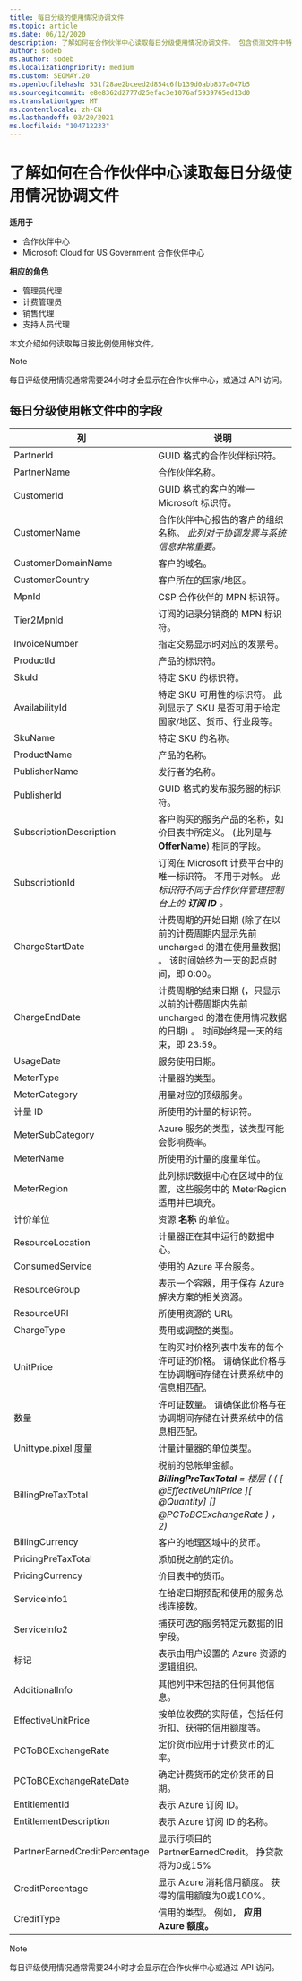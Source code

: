 ```yaml
---
title: 每日分级的使用情况协调文件
ms.topic: article
ms.date: 06/12/2020
description: 了解如何在合作伙伴中心读取每日分级使用情况协调文件。 包含侦测文件中特定字段的说明。
author: sodeb
ms.author: sodeb
ms.localizationpriority: medium
ms.custom: SEOMAY.20
ms.openlocfilehash: 531f28ae2bceed2d854c6fb139d0abb837a047b5
ms.sourcegitcommit: e8e8362d2777d25efac3e1076af5939765ed13d0
ms.translationtype: MT
ms.contentlocale: zh-CN
ms.lasthandoff: 03/20/2021
ms.locfileid: "104712233"
---
```

# <a name="learn-how-to-read-daily-rated-usage-reconciliation-files-in-partner-center"></a>了解如何在合作伙伴中心读取每日分级使用情况协调文件

**适用于**

- 合作伙伴中心
- Microsoft Cloud for US Government 合作伙伴中心

**相应的角色**

- 管理员代理
- 计费管理员
- 销售代理
- 支持人员代理

本文介绍如何读取每日按比例使用帐文件。

>[!NOTE]
>每日评级使用情况通常需要24小时才会显示在合作伙伴中心，或通过 API 访问。

## <a name="fields-in-daily-rated-usage-reconciliation-files"></a>每日分级使用帐文件中的字段

| 列 | 说明 |
| ------ | ----------- |
| PartnerId | GUID 格式的合作伙伴标识符。 |
| PartnerName | 合作伙伴名称。 |
| CustomerId | GUID 格式的客户的唯一 Microsoft 标识符。 |
| CustomerName | 合作伙伴中心报告的客户的组织名称。 *此列对于协调发票与系统信息非常重要。* |
| CustomerDomainName | 客户的域名。 |
| CustomerCountry | 客户所在的国家/地区。 |
| MpnId | CSP 合作伙伴的 MPN 标识符。 |
| Tier2MpnId | 订阅的记录分销商的 MPN 标识符。 |
| InvoiceNumber | 指定交易显示时对应的发票号。 |
| ProductId | 产品的标识符。 |
| SkuId | 特定 SKU 的标识符。 |
| AvailabilityId | 特定 SKU 可用性的标识符。 此列显示了 SKU 是否可用于给定国家/地区、货币、行业段等。 |
| SkuName | 特定 SKU 的名称。 |
| ProductName | 产品的名称。 |
| PublisherName | 发行者的名称。 |
| PublisherId | GUID 格式的发布服务器的标识符。 |
| SubscriptionDescription | 客户购买的服务产品的名称，如价目表中所定义。  (此列是与 **OfferName**) 相同的字段。 |
| SubscriptionId | 订阅在 Microsoft 计费平台中的唯一标识符。 不用于对帐。 *此标识符不同于合作伙伴管理控制台上的 **订阅 ID** 。* |
| ChargeStartDate | 计费周期的开始日期 (除了在以前的计费周期内显示先前 uncharged 的潜在使用量数据) 。 该时间始终为一天的起点时间，即 0:00。 |
| ChargeEndDate | 计费周期的结束日期 (，只显示以前的计费周期内先前 uncharged 的潜在使用情况数据的日期) 。 时间始终是一天的结束，即 23:59。 |
| UsageDate | 服务使用日期。 |
| MeterType | 计量器的类型。 |
| MeterCategory | 用量对应的顶级服务。 |
| 计量 ID | 所使用的计量的标识符。 |
| MeterSubCategory | Azure 服务的类型，该类型可能会影响费率。 |
| MeterName | 所使用的计量的度量单位。 |
| MeterRegion | 此列标识数据中心在区域中的位置，这些服务中的 MeterRegion 适用并已填充。 |
| 计价单位 | 资源 **名称** 的单位。 |
| ResourceLocation | 计量器正在其中运行的数据中心。 |
| ConsumedService | 使用的 Azure 平台服务。 |
| ResourceGroup | 表示一个容器，用于保存 Azure 解决方案的相关资源。 |
| ResourceURI | 所使用资源的 URI。 |
| ChargeType | 费用或调整的类型。  |
| UnitPrice | 在购买时价格列表中发布的每个许可证的价格。 请确保此价格与在协调期间存储在计费系统中的信息相匹配。 |
| 数量 | 许可证数量。 请确保此价格与在协调期间存储在计费系统中的信息相匹配。 |
| Unittype.pixel 度量 | 计量计量器的单位类型。  |
| BillingPreTaxTotal | 税前的总帐单金额。<br/> _**BillingPreTaxTotal** = 楼层 ( ( [ @EffectiveUnitPrice ]*[ @Quantity*] [] @PCToBCExchangeRate ) ，2)_ |
| BillingCurrency | 客户的地理区域中的货币。 |
| PricingPreTaxTotal | 添加税之前的定价。 |
| PricingCurrency | 价目表中的货币。 |
| ServiceInfo1 | 在给定日期预配和使用的服务总线连接数。 |
| ServiceInfo2 | 捕获可选的服务特定元数据的旧字段。 |
| 标记 | 表示由用户设置的 Azure 资源的逻辑组织。 |
| AdditionalInfo | 其他列中未包括的任何其他信息。 |
| EffectiveUnitPrice | 按单位收费的实际值，包括任何折扣、获得的信用额度等。 |
| PCToBCExchangeRate | 定价货币应用于计费货币的汇率。 |
| PCToBCExchangeRateDate | 确定计费货币的定价货币的日期。 |
| EntitlementId | 表示 Azure 订阅 ID。 |
| EntitlementDescription | 表示 Azure 订阅 ID 的名称。 |
| PartnerEarnedCreditPercentage | 显示行项目的 PartnerEarnedCredit。 挣贷款将为0或15% |
| CreditPercentage | 显示 Azure 消耗信用额度。 获得的信用额度为0或100%。 |
| CreditType | 信用的类型。 例如， **应用 Azure 额度。** |
>[!NOTE]
>每日评级使用情况通常需要24小时才会显示在合作伙伴中心或通过 API 访问。


